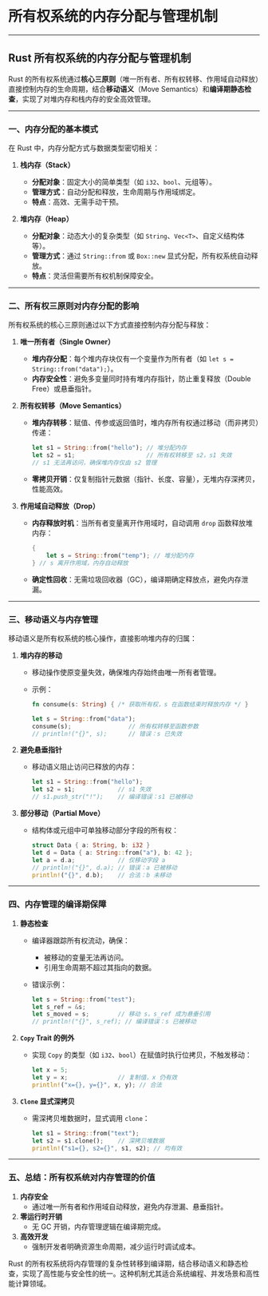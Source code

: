 # 所有权系统的内存分配与管理机制

---

## Rust 所有权系统的内存分配与管理机制

Rust 的所有权系统通过**核心三原则**（唯一所有者、所有权转移、作用域自动释放）直接控制内存的生命周期，结合**移动语义**（Move Semantics）和**编译期静态检查**，实现了对堆内存和栈内存的安全高效管理。

---

### 一、内存分配的基本模式

在 Rust 中，内存分配方式与数据类型密切相关：

1. **栈内存（Stack）**  
   - **分配对象**：固定大小的简单类型（如 `i32`、`bool`、元组等）。
   - **管理方式**：自动分配和释放，生命周期与作用域绑定。
   - **特点**：高效、无需手动干预。

2. **堆内存（Heap）**  
   - **分配对象**：动态大小的复杂类型（如 `String`、`Vec<T>`、自定义结构体等）。
   - **管理方式**：通过 `String::from` 或 `Box::new` 显式分配，所有权系统自动释放。
   - **特点**：灵活但需要所有权机制保障安全。

---

### 二、所有权三原则对内存分配的影响

所有权系统的核心三原则通过以下方式直接控制内存分配与释放：

1. **唯一所有者（Single Owner）**  
   - **堆内存分配**：每个堆内存块仅有一个变量作为所有者（如 `let s = String::from("data");`）。
   - **内存安全性**：避免多变量同时持有堆内存指针，防止重复释放（Double Free）或悬垂指针。

2. **所有权转移（Move Semantics）**  
   - **堆内存转移**：赋值、传参或返回值时，堆内存所有权通过移动（而非拷贝）传递：

     ```rust
     let s1 = String::from("hello"); // 堆分配内存
     let s2 = s1;                    // 所有权转移至 s2，s1 失效
     // s1 无法再访问，确保堆内存仅由 s2 管理
     ```

   - **零拷贝开销**：仅复制指针元数据（指针、长度、容量），无堆内存深拷贝，性能高效。

3. **作用域自动释放（Drop）**  
   - **内存释放时机**：当所有者变量离开作用域时，自动调用 `drop` 函数释放堆内存：

     ```rust
     {
         let s = String::from("temp"); // 堆分配内存
     } // s 离开作用域，内存自动释放
     ```

   - **确定性回收**：无需垃圾回收器（GC），编译期确定释放点，避免内存泄漏。

---

### 三、移动语义与内存管理

移动语义是所有权系统的核心操作，直接影响堆内存的归属：

1. **堆内存的移动**  
   - 移动操作使原变量失效，确保堆内存始终由唯一所有者管理。
   - 示例：

     ```rust
     fn consume(s: String) { /* 获取所有权，s 在函数结束时释放内存 */ }
     
     let s = String::from("data");
     consume(s);                // 所有权转移至函数参数
     // println!("{}", s);      // 错误：s 已失效
     ```

2. **避免悬垂指针**  
   - 移动语义阻止访问已释放的内存：

     ```rust
     let s1 = String::from("hello");
     let s2 = s1;            // s1 失效
     // s1.push_str("!");    // 编译错误：s1 已被移动
     ```

3. **部分移动（Partial Move）**  
   - 结构体或元组中可单独移动部分字段的所有权：

     ```rust
     struct Data { a: String, b: i32 }
     let d = Data { a: String::from("a"), b: 42 };
     let a = d.a;            // 仅移动字段 a
     // println!("{}", d.a); // 错误：a 已被移动
     println!("{}", d.b);    // 合法：b 未移动
     ```

---

### 四、内存管理的编译期保障

1. **静态检查**  
   - 编译器跟踪所有权流动，确保：
     - 被移动的变量无法再访问。
     - 引用生命周期不超过其指向的数据。
   - 错误示例：

     ```rust
     let s = String::from("test");
     let s_ref = &s;
     let s_moved = s;        // 移动 s，s_ref 成为悬垂引用
     // println!("{}", s_ref); // 编译错误：s 已被移动
     ```

2. **`Copy` Trait 的例外**  
   - 实现 `Copy` 的类型（如 `i32`、`bool`）在赋值时执行位拷贝，不触发移动：

     ```rust
     let x = 5;
     let y = x;              // 复制值，x 仍有效
     println!("x={}, y={}", x, y); // 合法
     ```

3. **`Clone` 显式深拷贝**  
   - 需深拷贝堆数据时，显式调用 `clone`：

     ```rust
     let s1 = String::from("text");
     let s2 = s1.clone();    // 深拷贝堆数据
     println!("s1={}, s2={}", s1, s2); // 均有效
     ```

---

### 五、总结：所有权系统对内存管理的价值

1. **内存安全**  
   - 通过唯一所有者和作用域自动释放，避免内存泄漏、悬垂指针。
2. **零运行时开销**  
   - 无 GC 开销，内存管理逻辑在编译期完成。
3. **高效开发**  
   - 强制开发者明确资源生命周期，减少运行时调试成本。

Rust 的所有权系统将内存管理的复杂性转移到编译期，结合移动语义和静态检查，实现了高性能与安全性的统一。这种机制尤其适合系统编程、并发场景和高性能计算领域。
